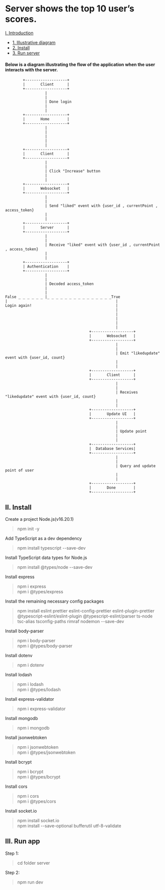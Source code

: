 # Server shows the top 10 user’s scores.

[I. Introduction](#introduction)

- [1. Illustrative diagram](#diagram)
- [2. Install](#install)
- [3. Run server](#runserver)

<a name="diagram"></a>

#### Below is a diagram illustrating the flow of the application when the user interacts with the server.

            +-------------------+
            |       Client      |
            +-------------------+
                      |
                      |
                      | Done login
                      |
                      |
            +-------------------+
            |       Home        |
            +-------------------+
                      |
                      |
                      |
                      |
                      |
            +-------------------+
            |       Client      |
            +-------------------+
                      |
                      |
                      | Click "Increase" button
                      |
                      |
            +-------------------+
            |       Websocket   |
            +-------------------+
                      |
                      |
                      | Send "liked" event with {user_id , currentPoint , access_token}
                      |
                      |
            +-------------------+
            |       Server      |
            +-------------------+
                      |
                      |
                      | Receive "liked" event with {user_id , currentPoint , access_token}
                      |
                      |
            +-------------------+
            | Authentication    |
            +-------------------+
                      |
                      |
                      | Decoded access_token
                      |
                      |
    False _ _ _ _ _ _ |_ _ _ _ _ _ _ _ _ _ _ _ _ _ _True
    |                                                 |
    Login again!                                      |
                                                      |
                                                      |
                                                      |
                                                      |
                                                      |
                                          +-------------------+
                                          |       Websocket   |
                                          +-------------------+
                                                      |
                                                      |
                                                      | Emit "likedupdate" event with {user_id, count}
                                                      |
                                                      |
                                          +-------------------+
                                          |       Client      |
                                          +-------------------+
                                                      |
                                                      |
                                                      | Receives "likedupdate" event with {user_id, count}
                                                      |
                                                      |
                                          +-------------------+
                                          |       Update UI   |
                                          +-------------------+
                                                      |
                                                      |
                                                      | Update point
                                                      |
                                                      |
                                          +-------------------+
                                          |  Database Services|
                                          +-------------------+
                                                      |
                                                      |
                                                      | Query and update point of user
                                                      |
                                                      |
                                          +-------------------+
                                          |       Done        |
                                          +-------------------+

<a name="install"></a>

## II. Install

Create a project Node.js(v16.20.1)

> npm init -y

Add TypeScript as a dev dependency

> npm install typescript --save-dev

Install TypeScript data types for Node.js

> npm install @types/node --save-dev

Install express

> npm i express <br>
> npm i @types/express

Install the remaining necessary config packages

> npm install eslint prettier eslint-config-prettier eslint-plugin-prettier @typescript-eslint/eslint-plugin @typescript-eslint/parser ts-node tsc-alias tsconfig-paths rimraf nodemon --save-dev

Install body-parser

> npm i body-parser <br>
> npm i @types/body-parser

Install dotenv

> npm i dotenv

Install lodash

> npm i lodash <br>
> npm i @types/lodash

Install express-validator

> npm i express-validator

Install mongodb

> npm i mongodb

Install jsonwebtoken

> npm i jsonwebtoken <br>
> npm i @types/jsonwebtoken

Install bcrypt

> npm i bcrypt <br>
> npm i @types/bcrypt

Install cors

> npm i cors <br>
> npm i @types/cors

Install socket.io

> npm install socket.io <br>
> npm install --save-optional bufferutil utf-8-validate

<a name="runserver"></a>

## III. Run app

Step 1:

> cd folder server

Step 2:

> npm run dev

